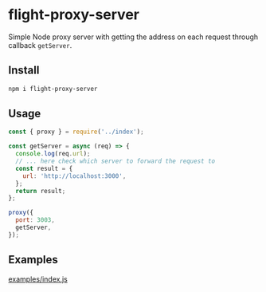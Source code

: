 # flight-proxy-server

Simple Node proxy server with getting the address on each request through callback `getServer`.

## Install

```sh
npm i flight-proxy-server
```

## Usage

```javascript
const { proxy } = require('../index');

const getServer = async (req) => {
  console.log(req.url);
  // ... here check which server to forward the request to
  const result = {
    url: 'http://localhost:3000',
  };
  return result;
};

proxy({
  port: 3003,
  getServer,
});
```

## Examples

[examples/index.js](./examples/index.js)
